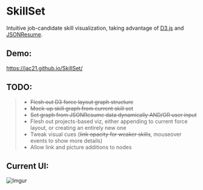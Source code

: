 SkillSet
==========

Intuitive job-candidate skill visualization, taking advantage of [D3.js](http://d3js.org/) and [JSONResume](https://jsonresume.org/).

Demo:
------
https://jac21.github.io/SkillSet/

TODO:
------
>- ~~Flesh out D3 force layout graph structure~~
>- ~~Mock-up skill graph from current skill set~~
>- ~~Set graph from JSONResume data dynamically AND/OR user input~~
>- Flesh out projects-based viz, either appending to current force layout, or creating an entirely new one
>- Tweak visual cues (~~link opacity for weaker skills~~, mouseover events to show more details)
>- Allow link and picture additions to nodes

Current UI:
-----------
![Imgur](http://i.imgur.com/1a2V2DM.png)